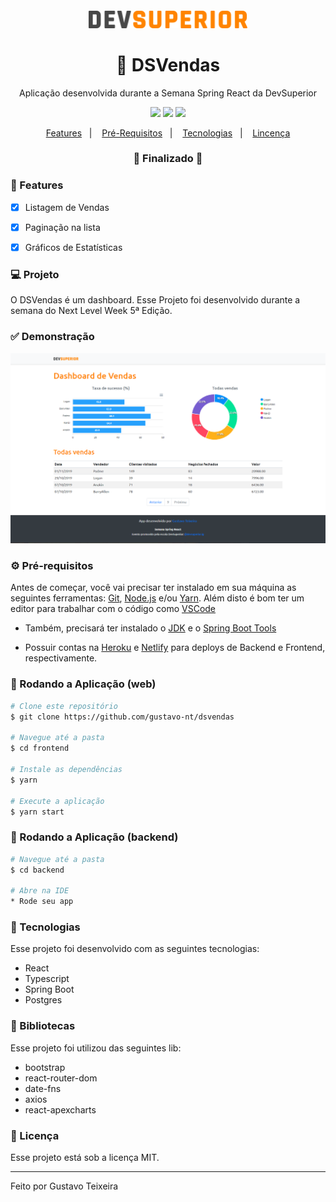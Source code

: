 <h4 align="center">
  <img src="https://github.com/gustavo-nt/dsvendas/blob/master/frontend/src/assets/img/ds-dark.svg" alt="logo" height="28"/>
</h4>

<h1 align="center">
    🚀 DSVendas
</h1>

<p align="center">Aplicação desenvolvida durante a Semana Spring React da DevSuperior</p>

<p align="center">
  <img src="https://img.shields.io/badge/react%20version-17.0.2-informational"/>
  <img src="https://img.shields.io/badge/last%20commit-may-blue" />
  <img src="https://img.shields.io/badge/license-MIT-success"/>
</p>

<p align="center">
  <a href="#-features">Features</a>&nbsp;&nbsp;&nbsp;|&nbsp;&nbsp;&nbsp;
  <a href="#-pré-requisitos">Pré-Requisitos</a>&nbsp;&nbsp;&nbsp;|&nbsp;&nbsp;&nbsp;
  <a href="#-tecnologias">Tecnologias</a>&nbsp;&nbsp;&nbsp;|&nbsp;&nbsp;&nbsp;
  <a href="#-licença">Lincença</a>
</p>

<h3 align="center"> 
🚧  Finalizado  🚧
</h3>

### 📎 Features 

- [x] Listagem de Vendas
- [x] Paginação na lista
- [x] Gráficos de Estatísticas 


### 💻 Projeto

O DSVendas é um dashboard. Esse Projeto foi desenvolvido durante a semana do Next Level Week 5ª Edição. 

### ✅ Demonstração

<img src="https://github.com/gustavo-nt/dsvendas/blob/master/frontend/src/assets/img/home.png" />

### ⚙ Pré-requisitos

Antes de começar, você vai precisar ter instalado em sua máquina as seguintes ferramentas:
[Git](https://git-scm.com), [Node.js](https://nodejs.org/en/) e/ou [Yarn](https://yarnpkg.com/). 
Além disto é bom ter um editor para trabalhar com o código como [VSCode](https://code.visualstudio.com/)

* Também, precisará ter instalado o [JDK](https://www.oracle.com/br/java/technologies/javase-jdk11-downloads.html) e o [Spring Boot Tools](https://spring.io/tools)

* Possuir contas na [Heroku](https://www.heroku.com/) e [Netlify](https://www.netlify.com/) para deploys de Backend e Frontend, respectivamente.

### 📗 Rodando a Aplicação (web)

```bash
# Clone este repositório
$ git clone https://github.com/gustavo-nt/dsvendas

# Navegue até a pasta
$ cd frontend

# Instale as dependências
$ yarn

# Execute a aplicação
$ yarn start
```

### 📘 Rodando a Aplicação (backend)

```bash
# Navegue até a pasta
$ cd backend

# Abre na IDE
* Rode seu app
```

### 🚀 Tecnologias

Esse projeto foi desenvolvido com as seguintes tecnologias:

- React
- Typescript
- Spring Boot
- Postgres

### 📕 Bibliotecas

Esse projeto foi utilizou das seguintes lib:

- bootstrap
- react-router-dom
- date-fns
- axios
- react-apexcharts

### 📝 Licença

Esse projeto está sob a licença MIT.

<hr/>

Feito por Gustavo Teixeira

